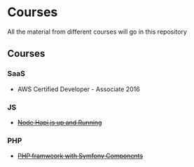 # Courses
All the material from different courses will go in this repository

## Courses
### SaaS
- AWS Certified Developer - Associate 2016

### JS
- ~~[Node Hapi.js up and Running](https://egghead.io/lessons/node-js-hapi-js-up-and-running?series=introduction-to-node-servers-with-hapi-js)~~

### PHP
- ~~[PHP framweork with Symfony Components](http://www.sitepoint.com/build-php-framework-symfony-components/)~~
